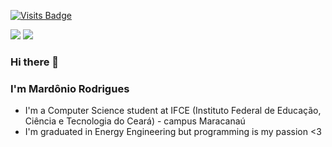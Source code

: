 [![Visits Badge](https://badges.pufler.dev/visits/MardonioEng/MardonioEng)](https://badges.pufler.dev)

[<img src="https://img.shields.io/badge/linkedin-%230077B5.svg?&style=for-the-badge&logo=linkedin&logoColor=white" />](https://www.linkedin.com/in/devmarodrigues/) [<img src="https://img.shields.io/badge/telegram-%232ca5e0.svg?&style=for-the-badge&logo=telegram&logoColor=white" />](https://t.me/devmarodrigues)


### Hi there 👋

### I'm Mardônio Rodrigues

 - I'm a Computer Science student at IFCE (Instituto Federal de Educação, Ciência e Tecnologia do Ceará) - campus Maracanaú
 - I'm graduated in Energy Engineering but programming is my passion <3

<!--
**MardonioEng/MardonioEng** is a ✨ _special_ ✨ repository because its `README.md` (this file) appears on your GitHub profile.

Here are some ideas to get you started:

- 🔭 I’m currently working on ...
- 🌱 I’m currently learning ...
- 👯 I’m looking to collaborate on ...
- 🤔 I’m looking for help with ...
- 💬 Ask me about ...
- 📫 How to reach me: ...
- 😄 Pronouns: ...
- ⚡ Fun fact: ...
-->
